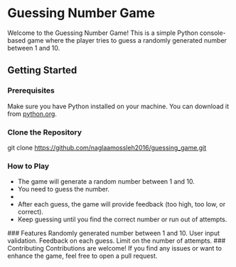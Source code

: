 # Guessing Number Game

Welcome to the Guessing Number Game! This is a simple Python console-based game where the player tries to guess a randomly generated number between 1 and 10.

## Getting Started

### Prerequisites

Make sure you have Python installed on your machine. You can download it from [python.org](https://www.python.org/).

### Clone the Repository

git clone https://github.com/naglaamossleh2016/guessing_game.git

### How to Play
<ul><li>The game will generate a random number between 1 and 10.</li>
<li>You need to guess the number.<li>
<li>After each guess, the game will provide feedback (too high, too low, or correct).</li>
<li>Keep guessing until you find the correct number or run out of attempts.</li></ul>
### Features
Randomly generated number between 1 and 10.
User input validation.
Feedback on each guess.
Limit on the number of attempts.
### Contributing
Contributions are welcome! If you find any issues or want to enhance the game, feel free to open a pull request.
